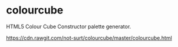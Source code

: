 # colourcube
HTML5 Colour Cube Constructor palette generator.

https://cdn.rawgit.com/not-surt/colourcube/master/colourcube.html
